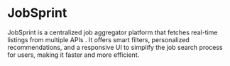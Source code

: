 # JobSprint
JobSprint is a centralized job aggregator platform that fetches real-time listings from multiple APIs . It offers smart filters, personalized recommendations, and a responsive UI to simplify the job search process for users, making it faster and more efficient.
